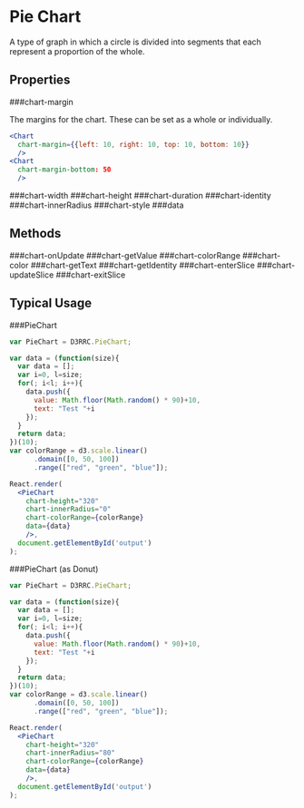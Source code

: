 Pie Chart
==========

A type of graph in which a circle is divided into segments that each represent a proportion of the whole.

Properties
---

###chart-margin

The margins for the chart.  These can be set as a whole or individually.

```jsx
<Chart
  chart-margin={{left: 10, right: 10, top: 10, bottom: 10}}
  />
<Chart
  chart-margin-bottom: 50
  />
```

###chart-width
###chart-height
###chart-duration
###chart-identity
###chart-innerRadius
###chart-style
###data

Methods
---

###chart-onUpdate
###chart-getValue
###chart-colorRange
###chart-color
###chart-getText
###chart-getIdentity
###chart-enterSlice
###chart-updateSlice
###chart-exitSlice

Typical Usage
---

###PieChart

```jsx
var PieChart = D3RRC.PieChart;

var data = (function(size){
  var data = [];
  var i=0, l=size;
  for(; i<l; i++){
    data.push({
      value: Math.floor(Math.random() * 90)+10,
      text: "Test "+i
    });
  }
  return data;
})(10);
var colorRange = d3.scale.linear()
      .domain([0, 50, 100])
      .range(["red", "green", "blue"]);

React.render(
  <PieChart
    chart-height="320"
    chart-innerRadius="0"
    chart-colorRange={colorRange}
    data={data}
    />,
  document.getElementById('output')
);
```

###PieChart (as Donut)

```jsx
var PieChart = D3RRC.PieChart;

var data = (function(size){
  var data = [];
  var i=0, l=size;
  for(; i<l; i++){
    data.push({
      value: Math.floor(Math.random() * 90)+10,
      text: "Test "+i
    });
  }
  return data;
})(10);
var colorRange = d3.scale.linear()
      .domain([0, 50, 100])
      .range(["red", "green", "blue"]);

React.render(
  <PieChart
    chart-height="320"
    chart-innerRadius="80"
    chart-colorRange={colorRange}
    data={data}
    />,
  document.getElementById('output')
);
```
